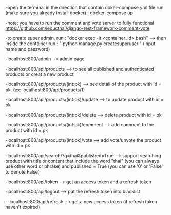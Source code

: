-open the terminal in the direction that contain doker-compose.yml file run (make sure you already install docker) : docker-compose up

-note: you have to run the comment and vote server to fully functional https://github.com/leducthai/django-rest-framework-comment-vote

-to create super admin, run : "docker exec -it <container_id> bash" --> then inside the container run : " python manage.py createsuperuser " (input name and password)

-localhost:800/admin --> admin page

-localhost:800/api/products --> to see all published and authenticated products or creat a new product

-localhost:800/api/products/(int:pk) --> see detail of the product with id = pk.
(ex: localhost:800/api/products/1) 

-localhost:800/api/products/(int:pk)/update --> to update product with id = pk 

-localhost:800/api/products/(int:pk)/delete --> delete product with id = pk

-localhost:800/api/products/(int:pk)/comment --> add comment to the product with id = pk

-localhost:800/api/products/(int:pk)/vote --> add vote/unvote the product with id = pk

-localhost:800/api/search/?q=thai&published=True --> support searching product with title or content that include the word "thai" (you can always use other word or phrase) and published = True (you can use '0' or 'False' to denote False)

-localhost:800/api/token --> get an access token and a refresh token

-localhost:800/api/logout --> put the refresh token into blacklist

--localhost:800/api/refresh --> get a new access token (if refresh token haven't expired)







